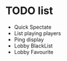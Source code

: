 # TODO list

 - Quick Spectate
 - List playing players
 - Ping display
 - Lobby BlackList
 - Lobby Favourite
